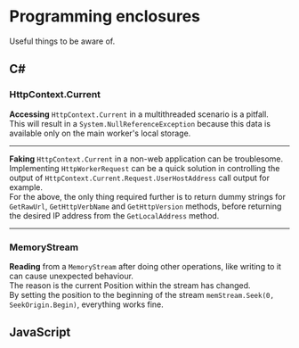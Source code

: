 # Programming enclosures  

Useful things to be aware of.
			
## C#

### HttpContext.Current

**Accessing** `HttpContext.Current` in a multithreaded scenario is a pitfall.<br/>
This will result in a `System.NullReferenceException` because this data is available only on the main worker's local storage.
___
	
**Faking** `HttpContext.Current` in a non-web application can be troublesome.<br/>
Implementing `HttpWorkerRequest` can be a quick solution in controlling the output of `HttpContext.Current.Request.UserHostAddress` call output for example.<br/>
For the above, the only thing required further is to return dummy strings for `GetRawUrl`, `GetHttpVerbName` and `GetHttpVersion` methods, before returning the desired IP address from the `GetLocalAddress` method.
___


### MemoryStream

**Reading** from a `MemoryStream` after doing other operations, like writing to it can cause unexpected behaviour.<br/>
The reason is the current Position within the stream has changed.<br/>
By setting the position to the beginning of the stream `memStream.Seek(0, SeekOrigin.Begin)`, everything works fine.

## JavaScript
		
	
